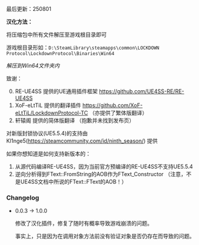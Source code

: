 最后更新：250801

**汉化方法：**

将压缩包中所有文件解压至游戏根目录即可

游戏根目录形如：`D:\SteamLibrary\steamapps\common\LOCKDOWN Protocol\LockdownProtocol\Binaries\Win64`

*解压到Win64文件夹内*




致谢：

0. RE-UE4SS 提供的UE通用插件框架 https://github.com/UE4SS-RE/RE-UE4SS 
1. XoF-eLtTiL 提供的翻译插件 https://github.com/XoF-eLtTiL/LockdownProtocol-TC （亦提供了繁体版翻译）
2. 轩辕阁 提供的简体版翻译 （抱歉并未找到发布页）




对新版封锁协议(UE5.5.4)的支持由Kl1nge5\(https://steamcommunity.com/id/ninth_season/) 提供

如果你想知道是如何支持新版本的：

1. 从源代码编译RE-UE4SS，因为当前官方预编译的RE-UE4SS不支持UE5.5.4
2. 逆向分析得到FText::FromString的AOB作为FText_Constructor （注意，不是UE4SS文档中所说的FText::FText的AOB！）



### Changelog

- 0.0.3 -> 1.0.0

  修改了汉化插件，修复了随时有概率导致游戏崩溃的问题。

  事实上，只是因为在调用对象方法前没有验证对象是否仍存在而导致的问题。
